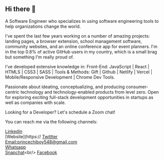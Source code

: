 ## Hi there 👋

A Software Engineer who specializes in using software engineering tools to help organizations change the world.

I've spent the last few years working on a number of amazing projects: landing pages, a browser extension, school management software, community websites, and an online conference app for event planners. I'm in the top 0.8% of active GitHub users in my country, which is a small brag but something I'm really proud of.

I've developed extensive knowledge in: Front-End: JavaScript | React | HTMLS | CSS3 | SASS | Tools & Methods: Gift | Github | Netlify | Vercel | Mobile/Responsive Development | Chrome Dev Tools. 

Passionate about ideating, conceptualizing, and producing consumer-centric technology and technology-enabled products from level zero. Open for exploring exciting full-stack development opportunities in startups as well as companies with scale.

Looking for a Developer? Let's schedule a Zoom chat!

You can reach me via the following channels:

[Linkedin](https://www.linkedin.com/in/princechiboy77/)<br/>
[Website](https://
[Twittter](https://x.com/chiboy7562)<br/>
[Email:princechiboy548@gmail.com](https://mail.google.com/mail/u/0/#inbox?compose=new)<br/>
[Whatsapp](https://api.whatsapp.com/send?phone=2349069090201&text&ap-p_absent=0)<br/>
[Snapchat](https:www.snapchat.com/add/chi_fund?)<br/>
[Facebook](https:www.facebook.com/share/1FayVhjTYD/?mibextid=LQQJ4d)<br/>




